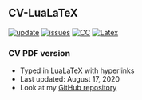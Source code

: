 ## CV-LuaLaTeX

[![update](https://img.shields.io/badge/latest%20update-August%202020-orange.svg)](https://github.com/carlacisternasg/CV-LuaLaTeX/blob/master/CV-Carla-Cisternas.pdf) [![issues](https://img.shields.io/badge/issues-0-yellow.svg)](https://github.com/carlacisternasg/CV-LuaLaTeX/issues) [![CC](https://img.shields.io/badge/license-CC--BY--4.0-black)](https://github.com/carlacisternasg/CV-LuaLaTeX/blob/master/LICENSE.txt) [![Latex](https://img.shields.io/badge/Made%20with-LaTeX-1f425f.svg)](https://www.latex-project.org/) 

### CV PDF version 
- Typed in LuaLaTeX with hyperlinks
- Last updated: August 17, 2020
- Look at my [GitHub repository](https://github.com/carlacisternasg/CV-LuaLaTeX/blob/master/CV-Carla-Cisternas.pdf)
